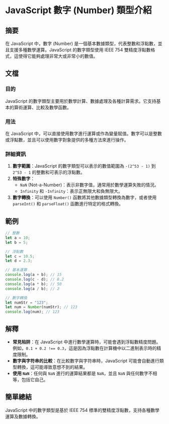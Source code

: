 <!--
Meta Description: # JavaScript 數字 (Number) 類型介紹 ## 摘要 在 JavaScript 中，數字 (Number) 是一個基本數據類型，代表整數和浮點數，並且支援多種數學運算。JavaScript 的數字類型使用 IEEE 754 雙精度浮點數格式，這使得它能夠處理非常大或非常小的數值。 ...
Meta Keywords: javascript, let, number, nan, console
-->

# JavaScript 數字 (Number) 類型介紹

## 摘要
在 JavaScript 中，數字 (Number) 是一個基本數據類型，代表整數和浮點數，並且支援多種數學運算。JavaScript 的數字類型使用 IEEE 754 雙精度浮點數格式，這使得它能夠處理非常大或非常小的數值。

## 文檔
### 目的
JavaScript 的數字類型主要用於數學計算、數據處理及各種計算需求。它支持基本的算術運算、比較及數學函數。

### 用法
在 JavaScript 中，可以直接使用數字進行運算或作為變量賦值。數字可以是整數或浮點數，並且可以使用數字對象提供的多種方法來進行操作。

### 詳細資訊
1. **數字範圍**：JavaScript 的數字類型可以表示的數值範圍為 `-(2^53 - 1)` 到 `2^53 - 1` 的整數和可表示的浮點數。
2. **特殊數字**：
   - `NaN` (Not-a-Number)：表示非數字值，通常用於數學運算失敗的情況。
   - `Infinity` 和 `-Infinity`：表示正無限大和負無限大。
3. **數字轉換**：可以使用 `Number()` 函數將其他數據類型轉換為數字，或者使用 `parseInt()` 和 `parseFloat()` 函數進行特定的格式轉換。

## 範例
```javascript
// 整數
let a = 10;
let b = 5;

// 浮點數
let c = 10.5;
let d = 2.3;

// 基本運算
console.log(a + b); // 15
console.log(c - d); // 8.2
console.log(a * b); // 50
console.log(a / b); // 2

// 數字轉換
let numStr = "123";
let num = Number(numStr); // 123
console.log(num); // 123
```

## 解釋
- **常見陷阱**：在 JavaScript 中進行數學運算時，可能會遇到浮點數精度問題。例如，`0.1 + 0.2 !== 0.3`，這是因為浮點數在計算機中以二進制表示時的精度限制。
- **數字與字符串的比較**：在比較數字與字符串時，JavaScript 可能會自動進行類型轉換，這可能導致意想不到的結果。
- **使用 `NaN`**：任何與 `NaN` 進行的運算結果都是 `NaN`，並且 `NaN` 與任何數字不相等，包括它自己。

## 簡單總結
JavaScript 中的數字類型是基於 IEEE 754 標準的雙精度浮點數，支持各種數學運算及數據轉換。